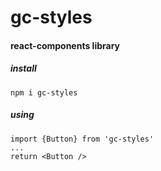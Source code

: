 # gc-styles
#### react-components library
##### install
```npm i gc-styles```
##### using
```
import {Button} from 'gc-styles'
...
return <Button />
```

